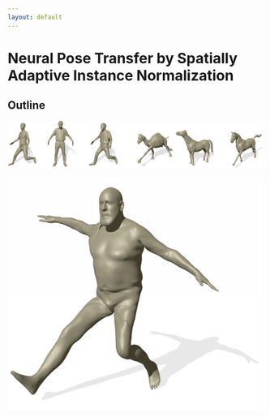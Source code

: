 ```yaml
---
layout: default
---
```



# Neural Pose Transfer by Spatially Adaptive Instance Normalization



## Outline


![Demo Image](https://github.com/TianyunZ/Neural-Pose-Transfer/blob/gh-pages/images/demo.png)

![Image1](https://github.com/TianyunZ/Neural-Pose-Transfer/blob/gh-pages/images/demo1.png)

